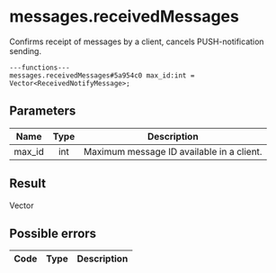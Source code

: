 # messages.receivedMessages
Confirms receipt of messages by a client, cancels PUSH-notification sending.

```
---functions---
messages.receivedMessages#5a954c0 max_id:int = Vector<ReceivedNotifyMessage>;
```

## Parameters
| Name | Type | Description |
| ---- | :----: | ----------- |
| max_id | int | Maximum message ID available in a client. |


## Result
Vector<ReceivedNotifyMessage>

## Possible errors
| Code | Type | Description |
| ---- | :----: | ----------- |

